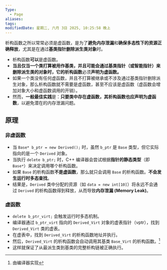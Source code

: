 ```yaml
---
Type:
  - Page
aliases: 
tags: 
modifiedDate: 星期二, 六月 3日 2025, 10:25:58 晚上
---
```

析构函数之所以常常必须是虚函数，是为了**避免内存泄漏**和**确保多态性下的资源正确释放**，尤其是在通过**基类指针删除派生类对象**时。

- 析构函数**可以**是虚函数。
- **当且仅当一个类打算被用作基类，并且可能会通过基类指针（或智能指针）来删除派生类的对象时，它的析构函数**必须**声明为虚函数。**
- 如果一个类没有任何虚函数，并且不打算被继承或不涉及通过基类指针删除派生对象，那么析构函数就不需要是虚函数，甚至不应该是虚函数（虚函数会增加对象大小和虚函数调用的开销）。
- 然而，**一般最佳实践**是：**只要类中存在虚函数，其析构函数也应声明为虚函数**，以避免潜在的内存泄漏问题。

## 原理

### 非虚函数

- 当 `Base* b_ptr = new Derived();` 时，虽然 `b_ptr` 是 `Base` 类型，但它实际指向的是一个 `Derived` 对象。
- 当执行 `delete b_ptr;` 时，C++ 编译器会尝试根据**指针的静态类型**（即 `Base*`）来决定调用哪个析构函数。
- 如果 `Base` 的析构函数**不是虚函数**，那么就只会调用 `Base` 的析构函数。**不会发生运行时多态查找**。
- 结果是，`Derived` 类中分配的资源（如 `data = new int[10]`）将永远不会通过 `Derived` 的析构函数得到释放，从而导致**内存泄漏 (Memory Leak)**。

### 虚函数

- `delete b_ptr_virt;` 会触发运行时多态机制。
- 编译器通过 `b_ptr_virt` 指向的 `Derived_Virt` 对象的虚表指针（vptr），找到 `Derived_Virt` 类的虚表。
- 在虚表中，找到 `Derived_Virt` 的析构函数地址并执行。
- 然后，`Derived_Virt` 的析构函数会自动调用其基类 `Base_Virt` 的析构函数。[^1]
- 这样就保证了从最派生类到基类的完整析构链被正确执行。

[^1]: 由编译器实现
